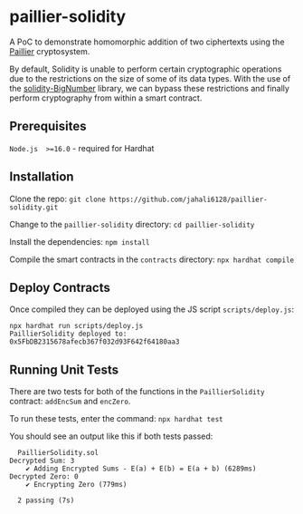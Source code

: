 # paillier-solidity

A PoC to demonstrate homomorphic addition of two ciphertexts using the [Paillier](https://en.wikipedia.org/wiki/Paillier_cryptosystem) cryptosystem. 

By default, Solidity is unable to perform certain cryptographic operations due to the restrictions on the size of some of its data types. With the use of the [solidity-BigNumber](https://github.com/firoorg/solidity-BigNumber) library, we can bypass these restrictions and finally perform cryptography from within a smart contract.

## Prerequisites
`Node.js  >=16.0` - required for Hardhat

## Installation
Clone the repo:
`git clone https://github.com/jahali6128/paillier-solidity.git`

Change to the `paillier-solidity` directory:
`cd paillier-solidity`

Install the dependencies:
`npm install`

Compile the smart contracts in the `contracts` directory:
`npx hardhat compile`

## Deploy Contracts
Once compiled they can be deployed using the JS script `scripts/deploy.js`:
```
npx hardhat run scripts/deploy.js
PaillierSolidity deployed to: 0x5FbDB2315678afecb367f032d93F642f64180aa3
```

## Running Unit Tests
There are two tests for both of the functions in the `PaillierSolidity` contract: `addEncSum` and `encZero`.

To run these tests, enter the command:
`npx hardhat test`

You should see an output like this if both tests passed:
```  
  PaillierSolidity.sol
Decrypted Sum: 3
    ✔ Adding Encrypted Sums - E(a) + E(b) = E(a + b) (6289ms)
Decrypted Zero: 0
    ✔ Encrypting Zero (779ms)
    
  2 passing (7s)
```



